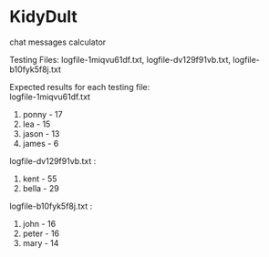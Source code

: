 # KidyDult
chat messages calculator

Testing Files: logfile-1miqvu61df.txt, logfile-dv129f91vb.txt, logfile-b10fyk5f8j.txt

Expected results for each testing file:<br>
logfile-1miqvu61df.txt
  1. ponny - 17
  2. lea - 15
  3. jason - 13
  4. james - 6

logfile-dv129f91vb.txt :
  1. kent - 55
  2. bella - 29

logfile-b10fyk5f8j.txt :
  1. john - 16
  2. peter - 16
  3. mary - 14

